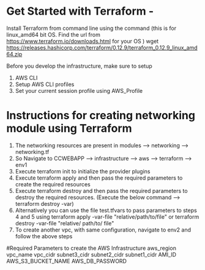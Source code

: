 # Get Started with Terraform -
Install Terraform from command line using the command (this is for linux_amd64 bit OS. Find the url from https://www.terraform.io/downloads.html for your OS )
wget https://releases.hashicorp.com/terraform/0.12.9/terraform_0.12.9_linux_amd64.zip

Before you develop the infrastructure, make sure to setup 
1. AWS CLI
2. Setup AWS CLI profiles
3. Set your current session profile using AWS_Profile

# Instructions for creating networking module using Terraform
1. The networking resources are present in modules --> networking --> networking.tf
2. So Navigate to CCWEBAPP --> infrastructure --> aws --> terraform --> env1
3. Execute terraform init to initialize the provider plugins
4. Execute terraform apply and then pass the required parameters to create the required resources
5. Execute terraform destroy and then pass the required parameters to destroy the required resources.
   (Execute the below command --> terraform destroy -var)
6. Alternatively you can use the file test.tfvars to pass parameters to steps 4 and 5 using                 terraform apply -var-file "relative/path/to/file" or terraform destroy -var-file "relative/   path/to/   file"
7. To create another vpc, with same configuration, navigate to env2 and follow the above steps

#Required Parameters to create the AWS Infrastructure
aws_region
vpc_name
vpc_cidr
subnet3_cidr
subnet2_cidr
subnet1_cidr
AMI_ID
AWS_S3_BUCKET_NAME
AWS_DB_PASSWORD
  
